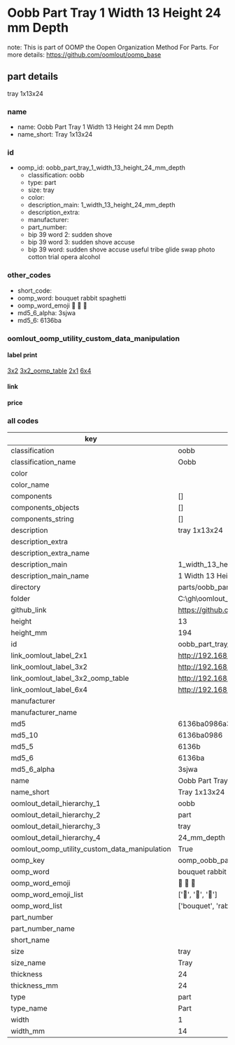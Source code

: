 # Oobb Part Tray 1 Width 13 Height 24 mm Depth  

note: This is part of OOMP the Oopen Organization Method For Parts. For more details: https://github.com/oomlout/oomp_base

##  part details
  



tray 1x13x24



### name
* name: Oobb Part Tray 1 Width 13 Height 24 mm Depth
* name_short: Tray 1x13x24 
### id
* oomp_id: oobb_part_tray_1_width_13_height_24_mm_depth
  * classification: oobb
  * type: part
  * size: tray
  * color: 
  * description_main: 1_width_13_height_24_mm_depth
  * description_extra: 
  * manufacturer: 
  * part_number: 
  * bip 39 word 2: sudden shove
  * bip 39 word 3: sudden shove accuse
  * bip 39 word: sudden shove accuse useful tribe glide swap photo cotton trial opera alcohol

### other_codes
* short_code: 
* oomp_word: bouquet rabbit spaghetti
* oomp_word_emoji :bouquet: :rabbit: :spaghetti:
* md5_6_alpha: 3sjwa
* md5_6: 6136ba






### oomlout_oomp_utility_custom_data_manipulation
#### label print
[3x2](http://192.168.1.245:1112/?label=oomp%203sjwa)
[3x2_oomp_table](http://192.168.1.108:1112/?label=oomp%203sjwa)
[2x1](http://192.168.1.242:1112/?label=oomp%203sjwa)
[6x4](http://192.168.1.55:1112/?label=oomp%203sjwa)    

#### link

                              

#### price







### all codes 
| key | value |  
| --- | --- |  
| classification | oobb |  
| classification_name | Oobb |  
| color |  |  
| color_name |  |  
| components | [] |  
| components_objects | [] |  
| components_string | [] |  
| description | tray 1x13x24 |  
| description_extra |  |  
| description_extra_name |  |  
| description_main | 1_width_13_height_24_mm_depth |  
| description_main_name | 1 Width 13 Height 24 mm Depth |  
| directory | parts/oobb_part_tray_1_width_13_height_24_mm_depth |  
| folder | C:\gh\oomlout_oobb_version_4_generated_parts\things\oobb_part_tray_1_width_13_height_24_mm_depth |  
| github_link | https://github.com/oomlout/oomlout_oomp_part_src/tree/main/parts/oobb_part_tray_1_width_13_height_24_mm_depth |  
| height | 13 |  
| height_mm | 194 |  
| id | oobb_part_tray_1_width_13_height_24_mm_depth |  
| link_oomlout_label_2x1 | http://192.168.1.242:1112/?label=oomp%203sjwa |  
| link_oomlout_label_3x2 | http://192.168.1.245:1112/?label=oomp%203sjwa |  
| link_oomlout_label_3x2_oomp_table | http://192.168.1.108:1112/?label=oomp%203sjwa |  
| link_oomlout_label_6x4 | http://192.168.1.55:1112/?label=oomp%203sjwa |  
| manufacturer |  |  
| manufacturer_name |  |  
| md5 | 6136ba0986a3bb698c742efe0371c6c4 |  
| md5_10 | 6136ba0986 |  
| md5_5 | 6136b |  
| md5_6 | 6136ba |  
| md5_6_alpha | 3sjwa |  
| name | Oobb Part Tray 1 Width 13 Height 24 mm Depth |  
| name_short | Tray 1x13x24  |  
| oomlout_detail_hierarchy_1 | oobb |  
| oomlout_detail_hierarchy_2 | part |  
| oomlout_detail_hierarchy_3 | tray |  
| oomlout_detail_hierarchy_4 | 24_mm_depth |  
| oomlout_oomp_utility_custom_data_manipulation | True |  
| oomp_key | oomp_oobb_part_tray_1_width_13_height_24_mm_depth |  
| oomp_word | bouquet rabbit spaghetti |  
| oomp_word_emoji | :bouquet: :rabbit: :spaghetti: |  
| oomp_word_emoji_list | [':bouquet:', ':rabbit:', ':spaghetti:'] |  
| oomp_word_list | ['bouquet', 'rabbit', 'spaghetti'] |  
| part_number |  |  
| part_number_name |  |  
| short_name |  |  
| size | tray |  
| size_name | Tray |  
| thickness | 24 |  
| thickness_mm | 24 |  
| type | part |  
| type_name | Part |  
| width | 1 |  
| width_mm | 14 |  
